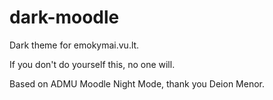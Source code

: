 # dark-moodle
Dark theme for emokymai.vu.lt.

If you don't do yourself this, no one will.

Based on ADMU Moodle Night Mode, thank you Deion Menor.
